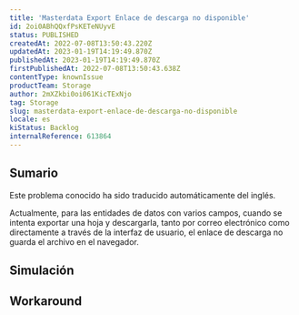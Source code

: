 ```yaml
---
title: 'Masterdata Export Enlace de descarga no disponible'
id: 2oi0ABhQQxfPsKETeNUyvE
status: PUBLISHED
createdAt: 2022-07-08T13:50:43.220Z
updatedAt: 2023-01-19T14:19:49.870Z
publishedAt: 2023-01-19T14:19:49.870Z
firstPublishedAt: 2022-07-08T13:50:43.638Z
contentType: knownIssue
productTeam: Storage
author: 2mXZkbi0oi061KicTExNjo
tag: Storage
slug: masterdata-export-enlace-de-descarga-no-disponible
locale: es
kiStatus: Backlog
internalReference: 613864
---
```


## Sumario

<div class="alert alert-info">
  <p>Este problema conocido ha sido traducido automáticamente del inglés.</p>
</div>


Actualmente, para las entidades de datos con varios campos, cuando se intenta exportar una hoja y descargarla, tanto por correo electrónico como directamente a través de la interfaz de usuario, el enlace de descarga no guarda el archivo en el navegador.



##

## Simulación



## Workaround



